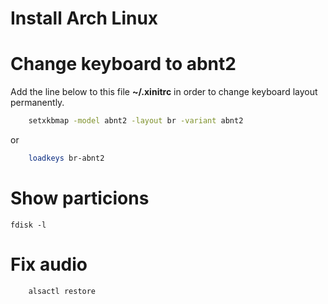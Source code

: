 # Install Arch Linux


# Change keyboard to abnt2

Add the line below to this file **~/.xinitrc** in order to change keyboard layout permanently.
```bash
    setxkbmap -model abnt2 -layout br -variant abnt2
```

or

```bash
    loadkeys br-abnt2
```

# Show particions
```
fdisk -l
```

# Fix audio
```
    alsactl restore
```